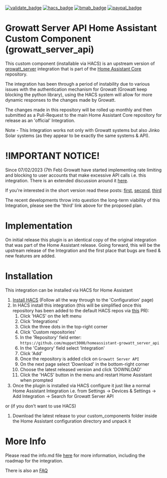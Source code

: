 [![validate_badge](https://github.com/muppet3000/homeassistant-growatt_server_api/actions/workflows/validate.yml/badge.svg)](https://github.com/muppet3000/homeassistant-growatt_server_api/actions)
[![hacs_badge](https://img.shields.io/badge/HACS-Default-41BDF5.svg?logo=homeassistantcommunitystore)](https://github.com/hacs/integration)
[![bmab_badge](https://img.shields.io/badge/Buy_Me-A_Beer-FFDD00.svg?logo=buymeacoffee)](https://www.buymeacoffee.com/muppet3000)
[![paypal_badge](https://img.shields.io/badge/PayPal-Beer_Fund-blue.svg?&logo=paypal)](https://www.paypal.com/paypalme/muppet3000)

# Growatt Server API Home Assistant Custom Component (growatt_server_api)
This custom component (installable via HACS) is an upstream version of [growatt_server](https://www.home-assistant.io/integrations/growatt_server/) integration that is part of the [Home Assistant Core](https://github.com/home-assistant/core/tree/dev/homeassistant/components/growatt_server) repository.

The integration has been through a period of instability due to various issues with the authentication mechanism for Growatt (Growatt keep blocking the python library), using the HACS system will allow for more dynamic responses to the changes made by Growatt.

The changes made in this repository will be rolled up monthly and then submitted as a Pull-Request to the main Home Assistant Core repository for release as an 'official' Integration.

Note - This Integration works not only with Growatt systems but also Jinko Solar systems (as they appear to be exactly the same systems & API).

# !IMPORTANT NOTICE!
Since 07/02/2023 (7th Feb) Growatt have started implementing rate limiting and blocking to user accounts that make excessive API calls i.e. this integration. There is an extended discussion around it [here](https://github.com/muppet3000/homeassistant-growatt_server_api/issues/15).

If you're interested in the short version read these posts: [first](https://github.com/muppet3000/homeassistant-growatt_server_api/issues/15#issuecomment-1423787751), [second](https://github.com/muppet3000/homeassistant-growatt_server_api/issues/15#issuecomment-1424810061), [third](https://github.com/muppet3000/homeassistant-growatt_server_api/issues/15#issuecomment-1427052222)

The recent developments throw into question the long-term viability of this Integration, please see the 'third' link above for the proposed plan.

# Implementation
On initial release this plugin is an identical copy of the original integration that was part of the Home Assistant release. Going forward, this will be the upstream release of the Integration and the first place that bugs are fixed & new features are added.

# Installation
This integration can be installed via HACS for Home Assistant
1. [Install HACS](https://hacs.xyz/docs/setup/prerequisites) (Follow all the way through to the 'Configuration' page)
1. In HACS install this integration (this will be simplified once this repository has been added to the default HACS repos via [this](https://github.com/hacs/default/pull/1660) PR):
    1. Click 'HACS' on the left menu
    1. Click 'Integrations'
       <!-- DELETE THIS SECTION ONCE AVAILABLE IN THE DEFAULT REPOS -->
    1. Click the three dots in the top-right corner
    1. Click 'Custom repositories'
    1. In the 'Repository' field enter: `https://github.com/muppet3000/homeassistant-growatt_server_api`
    1. In the 'Category' field select 'Integration'
    1. Click 'Add'
    1. Once the repository is added click on `Growatt Server API`
    1. On the next page select 'Download' in the bottom-right corner
    1. Choose the latest released version and click 'DOWNLOAD'
    1. Click the 'HACS' button in the menu and restart Home Assistant when prompted
    <!-- THIS WILL WORK WHEN IT'S IN THE DEFAULT REPOS
    1. Click 'Explore & Download Repositories'
    1. Search for 'Growatt Server HACS' & click it
    1. Click 'Download' and follow on-screen instructions
    -->
1. Once the plugin is installed via HACS configure it just like a normal Home Assistant Integration i.e. from Settings -> Devices & Settings -> Add Integration -> Search for Growatt Server API

or (if you don't want to use HACS)

1. Download the latest release to your custom_components folder inside the Home Assistant configuration directory and unpack it

# More Info
Please read the info.md file [here](https://github.com/muppet3000/homeassistant-growatt_server_api/blob/main/info.md) for more information, including the roadmap for the integration.

There is also an [FAQ](FAQ.md)
